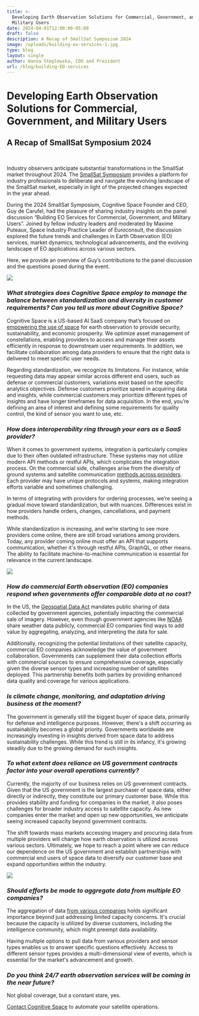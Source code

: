 ```yaml
---
title: >-
  Developing Earth Observation Solutions for Commercial, Government, and
  Military Users
date: 2024-04-01T12:00:00-05:00
draft: false
description: A Recap of SmallSat Symposium 2024
image: /uploads/building-eo-services-1.jpg
type: blog
layout: single
author: Hanna Steplewska, COO and President
url: /blog/building-EO-services
---
```

# Developing Earth Observation Solutions for Commercial, Government, and Military Users

## A Recap of SmallSat Symposium 2024

&nbsp;

Industry observers anticipate substantial transformations in the SmallSat market throughout 2024. The [SmallSat Symposium](https://2024.smallsatshow.com/#) provides a platform for industry professionals to deliberate and navigate the evolving landscape of the SmallSat market, especially in light of the projected changes expected in the year ahead.

During the 2024 SmallSat Symposium, Cognitive Space Founder and CEO, Guy de Carufel, had the pleasure of sharing industry insights on the panel discussion “Building EO Services for Commercial, Government, and Military Users”. Joined by fellow industry leaders and moderated by Maxime Puteaux, Space Industry Practice Leader of Euroconsult, the discussion explored the future trends and challenges in Earth Observation (EO) services, market dynamics, technological advancements, and the evolving landscape of EO applications across various sectors.

Here, we provide an overview of Guy’s contributions to the panel discussion and the questions posed during the event.

![](/uploads/building-eo-services-54-1.jpg)

### *What strategies does Cognitive Space employ to manage the balance between standardization and diversity in customer requirements? Can you tell us more about Cognitive Space?*

Cognitive Space is a US-based AI SaaS company that’s focused on [empowering the use of space](https://www.cognitivespace.com/blog/automated-satellite-operations/) for earth observation to provide security, sustainability, and economic prosperity. We optimize asset management of constellations, enabling providers to access and manage their assets efficiently in response to downstream user requirements. In addition, we facilitate collaboration among data providers to ensure that the right data is delivered to meet specific user needs.

Regarding standardization, we recognize its limitations. For instance, while requesting data may appear similar across different end users, such as defense or commercial customers, variations exist based on the specific analytics objectives. Defense customers prioritize speed in acquiring data and insights, while commercial customers may prioritize different types of insights and have longer timeframes for data acquisition. In the end, you’re defining an area of interest and defining some requirements for quality control, the kind of sensor you want to use, etc.

### *How does interoperability ring through your ears as a SaaS provider?*

When it comes to government systems, integration is particularly complex due to their often outdated infrastructure. These systems may not utilize modern API methods or restful APIs, which complicates the integration process. On the commercial side, challenges arise from the diversity of ground systems and satellite communication [methods across providers](https://www.cognitivespace.com/blog/challenges-of-tasking/). Each provider may have unique protocols and systems, making integration efforts variable and sometimes challenging.

In terms of integrating with providers for ordering processes, we’re seeing a gradual move toward standardization, but with nuances. Differences exist in how providers handle orders, changes, cancellations, and payment methods.

While standardization is increasing, and we’re starting to see more providers come online, there are still broad variations among providers. Today, any provider coming online must offer an API that supports communication, whether it's through restful APIs, GraphQL, or other means. The ability to facilitate machine-to-machine communication is essential for relevance in the current landscape.

![](/uploads/building-eo-services-24-1.jpg)

### *How do commercial Earth observation (EO) companies respond when governments offer comparable data at no cost?*

In the US, the [Geospatial Data Act](https://www.fgdc.gov/gda) mandates public sharing of data collected by government agencies, potentially impacting the commercial sale of imagery. However, even though government agencies like [NOAA](https://www.noaa.gov/) share weather data publicly, commercial EO companies find ways to add value by aggregating, analyzing, and interpreting the data for sale.

Additionally, recognizing the potential limitations of their satellite capacity, commercial EO companies acknowledge the value of government collaboration. Governments can supplement their data collection efforts with commercial sources to ensure comprehensive coverage, especially given the diverse sensor types and increasing number of satellites deployed. This partnership benefits both parties by providing enhanced data quality and coverage for various applications.

### *Is climate change, monitoring, and adaptation driving business at the moment?*

The government is generally still the biggest buyer of space data, primarily for defense and intelligence purposes. However, there's a shift occurring as sustainability becomes a global priority. Governments worldwide are increasingly investing in insights derived from space data to address sustainability challenges. While this trend is still in its infancy, it's growing steadily due to the growing demand for such insights.

### *To what extent does reliance on US government contracts factor into your overall operations currently?*

Currently, the majority of our business relies on US government contracts. Given that the US government is the largest purchaser of space data, either directly or indirectly, they constitute our primary customer base. While this provides stability and funding for companies in the market, it also poses challenges for broader industry access to satellite capacity. As new companies enter the market and open up new opportunities, we anticipate seeing increased capacity beyond government contracts.

The shift towards mass markets accessing imagery and procuring data from multiple providers will change how earth observation is utilized across various sectors. Ultimately, we hope to reach a point where we can reduce our dependence on the US government and establish partnerships with commercial end users of space data to diversify our customer base and expand opportunities within the industry.

![](/uploads/building-eo-services-1-2.jpg)

### *Should efforts be made to aggregate data from multiple EO companies?*

The aggregation of data [from various companies](https://www.cognitivespace.com/blog/challenges-of-tasking/) holds significant importance beyond just addressing limited capacity concerns. It's crucial because the capacity is utilized by diverse customers, including the intelligence community, which might preempt data availability.

Having multiple options to pull data from various providers and sensor types enables us to answer specific questions effectively. Access to different sensor types provides a multi-dimensional view of events, which is essential for the market's advancement and growth.

### *Do you think 24/7 earth observation services will be coming in the near future?*

Not global coverage, but a constant stare, yes.

[Contact Cognitive Space](https://www.cognitivespace.com/contact/) to automate your satellite operations.

&nbsp;